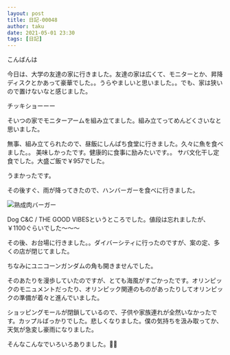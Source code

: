 ```yaml
---
layout: post
title: 日記-00048
author: taku
date: 2021-05-01 23:30
tags: [日記]
---
```


こんばんは

今日は、大学の友達の家に行きました。友達の家は広くて、モニターとか、昇降ディスクとかあって豪華でした。。うらやましいと思いました。。でも、家は狭いので置けないなと感じました。

チッキショーーー

そいつの家でモニターアームを組み立てました。組み立てってめんどくさいなと思いました。

無事、組み立てられたので、昼飯にしんぱち食堂に行きました。久々に魚を食べました。。
美味しかったです。健康的に食事に励みたいです。。
サバ文化干し定食でした。大盛ご飯で￥957でした。

うまかったです。

その後すぐ、雨が降ってきたので、ハンバーガーを食べに行きました。

![熟成肉バーガー](https://i.imgur.com/K5wXjpy.jpg)

Dog C&C / THE GOOD VIBESというところでした。値段は忘れましたが、￥1100ぐらいでした～～～

その後、お台場に行きました。。ダイバーシティに行ったのですが、案の定、多くの店が閉じてました。

ちなみにユニコーンガンダムの角も開きませんでした。

そのあたりを漫歩していたのですが、とても海風がすごかったです。オリンピックのモニュメントだったり、オリンピック関連のものがあったりしてオリンピックの準備が着々と進んでいました。

ショッピングモールが閉鎖しているので、子供や家族連れが全然いなかったです。カップルばっかりでした。悲しくなりました。僕の気持ちを汲み取ってか、天気が急変し豪雨になりました。

そんなこんなでいろいろありました。👋👋